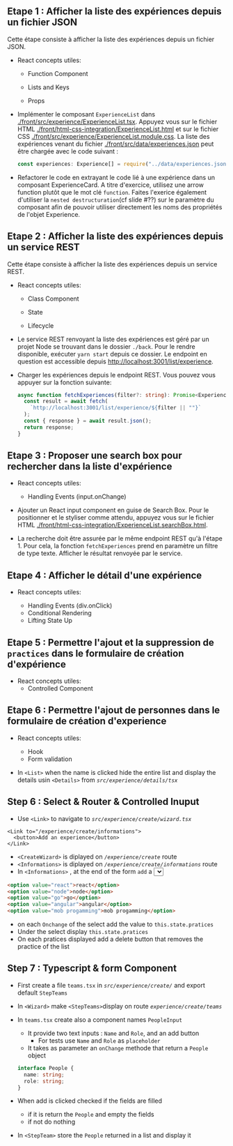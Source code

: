 ## Etape 1 : Afficher la liste des expériences depuis un fichier JSON

Cette étape consiste à afficher la liste des expériences depuis un fichier JSON.

- React concepts utiles:

  - Function Component

  - Lists and Keys

  - Props

- Implémenter le composant `ExperienceList` dans [./front/src/experience/ExperienceList.tsx](./front/src/experience/ExperienceList.tsx). Appuyez vous sur le fichier HTML [./front/html-css-integration/ExperienceList.html](./front/html-css-integration/ExperienceList.html) et sur le fichier CSS [./front/src/experience/ExperienceList.module.css](./front/src/experience/ExperienceList.module.css). La liste des expériences venant du fichier [./front/src/data/experiences.json](./front/src/data/experiences.json) peut être chargée avec le code suivant :

  ```typescript
  const experiences: Experience[] = require("../data/experiences.json");
  ```

- Refactorer le code en extrayant le code lié à une expérience dans un composant ExperienceCard. A titre d'exercice, utilisez une arrow function plutôt que le mot clé `function`. Faites l'exerice également d'utiliser la `nested destructuration`(cf slide #??) sur le paramètre du composant afin de pouvoir utiliser directement les noms des propriétés de l'objet Experience.

## Etape 2 : Afficher la liste des expériences depuis un service REST

Cette étape consiste à afficher la liste des expériences depuis un service REST.

- React concepts utiles:

  - Class Component

  - State

  - Lifecycle

- Le service REST renvoyant la liste des expériences est géré par un projet Node se trouvant dans le dossier `./back`. Pour le rendre disponible, exécuter `yarn start` depuis ce dossier. Le endpoint en question est accessible depuis [http://localhost:3001/list/experience](http://localhost:3001/list/experience).

- Charger les expériences depuis le endpoint REST. Vous pouvez vous appuyer sur la fonction suivante:

  ```typescript
  async function fetchExperiences(filter?: string): Promise<Experience[]> {
    const result = await fetch(
      `http://localhost:3001/list/experience/${filter || ""}`
    );
    const { response } = await result.json();
    return response;
  }
  ```

## Etape 3 : Proposer une search box pour rechercher dans la liste d'expérience

- React concepts utiles:

  - Handling Events (input.onChange)

- Ajouter un React input component en guise de Search Box. Pour le positionner et le styliser comme attendu, appuyez vous sur le fichier HTML [./front/html-css-integration/ExperienceList.searchBox.html](./front/html-css-integration/ExperienceList.searchBox.html).

- La recherche doit être assurée par le même endpoint REST qu'à l'étape 1. Pour cela, la fonction `fetchExperiences` prend en paramètre un filtre de type texte. Afficher le résultat renvoyée par le service.

## Etape 4 : Afficher le détail d'une expérience

- React concepts utiles:

  - Handling Events (div.onClick)
  - Conditional Rendering
  - Lifting State Up

## Etape 5 : Permettre l'ajout et la suppression de `practices` dans le formulaire de création d'expérience

- React concepts utiles:
  - Controlled Component

## Etape 6 : Permettre l'ajout de personnes dans le formulaire de création d'experience

- React concepts utiles:

  - Hook
  - Form validation

- In `<List>` when the name is clicked hide the entire list and display the details usin `<Details>` from _`src/experience/details/tsx`_

## Step 6 : Select & Router & Controlled Inuput

- Use `<Link>` to navigate to _`src/experience/create/wizard.tsx`_

```tsx
<Link to="/experience/create/informations">
  <button>Add an experience</button>
</Link>
```

- `<CreateWizard>` is diplayed on _`/experience/create`_ route
- `<Informations>` is diplayed on _`/experience/create/informations`_ route
- In `<Informations>` , at the end of the form `add` a <select>

```html
<option value="react">react</option>
<option value="node">node</option>
<option value="go">go</option>
<option value="angular">angular</option>
<option value="mob progamming">mob progamming</option>
```

- on each `Onchange` of the select add the value to `this.state.pratices`
- Under the select display `this.state.pratices`
- On each pratices displayed add a delete button that removes the practice of the list

## Step 7 : Typescript & form Component

- First create a file `teams.tsx` in _`src/experience/create/`_ and export default `StepTeams`
- In `<Wizard>` make `<StepTeams>`display on route _`experience/create/teams`_
- In `teams.tsx` create also a component names `PeopleInput`
  - It provide two text inputs : `Name` and `Role`, and an add button
    - For tests use `Name` and `Role` as `placeholder`
  - It takes as parameter an `onChange` methode that return a `People` object
  ```ts
  interface People {
    name: string;
    role: string;
  }
  ```
- When add is clicked checked if the fields are filled

  - if it is return the `People` and empty the fields
  - if not do nothing

- In `<StepTeam>` store the `People` returned in a list and display it
